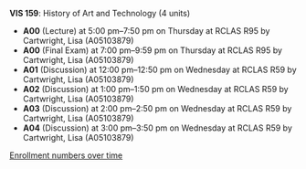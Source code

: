 **VIS 159**: History of Art and Technology (4 units)

- **A00** (Lecture) at 5:00 pm–7:50 pm on Thursday at RCLAS R95 by Cartwright, Lisa (A05103879)
- **A00** (Final Exam) at 7:00 pm–9:59 pm on Thursday at RCLAS R95 by Cartwright, Lisa (A05103879)
- **A01** (Discussion) at 12:00 pm–12:50 pm on Wednesday at RCLAS R59 by Cartwright, Lisa (A05103879)
- **A02** (Discussion) at 1:00 pm–1:50 pm on Wednesday at RCLAS R59 by Cartwright, Lisa (A05103879)
- **A03** (Discussion) at 2:00 pm–2:50 pm on Wednesday at RCLAS R59 by Cartwright, Lisa (A05103879)
- **A04** (Discussion) at 3:00 pm–3:50 pm on Wednesday at RCLAS R59 by Cartwright, Lisa (A05103879)

[Enrollment numbers over time](./VIS159.tsv)
